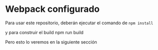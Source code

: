 # Webpack configurado

Para usar este repositorio, deberán ejecutar el comando de ```npm install``` 

y para construir el build 
npm run build 

Pero esto lo veremos en la siguiente sección

